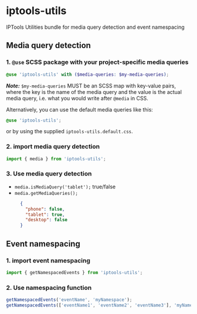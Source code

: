 # iptools-utils

IPTools Utilities bundle for media query detection and event namespacing

## Media query detection

### 1. `@use` SCSS package with your project-specific media queries
```scss
@use 'iptools-utils' with ($media-queries: $my-media-queries);
```
***Note:*** `$my-media-queries` MUST be an SCSS map with key-value pairs, where the key is the name of the media query and the value is the actual media query, i.e. what you would write after `@media` in CSS.

Alternatively, you can use the default media queries like this:
```scss
@use 'iptools-utils';
```
or by using the supplied `iptools-utils.default.css`.

### 2. import media query detection
```javascript
import { media } from 'iptools-utils';
```

### 3. Use media query detection
* `media.isMediaQuery('tablet');` true/false
* `media.getMediaQueries();`
  ```json
    {
      "phone": false,
      "tablet": true,
      "desktop": false
    }
    ```
  
## Event namespacing

### 1. import event namespacing
```javascript
import { getNamespacedEvents } from 'iptools-utils';
```

### 2. Use namespacing function
```javascript
getNamespacedEvents('eventName', 'myNamespace');
getNamespacedEvents(['eventName1', 'eventName2', 'eventName3'], 'myNamespace');
```
